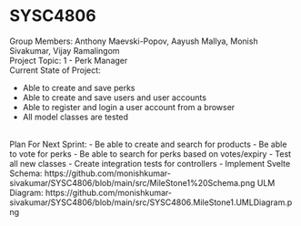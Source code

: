 # SYSC4806
Group Members: Anthony Maevski-Popov, Aayush Mallya, Monish Sivakumar, Vijay Ramalingom
<br/>
Project Topic: 1 - Perk Manager
<br/>
Current State of Project:
- Able to create and save perks
- Able to create and save users and user accounts 
- Able to register and login a user account from a browser
- All model classes are tested
<br/>
Plan For Next Sprint:
- Be able to create and search for products
- Be able to vote for perks
- Be able to search for perks based on votes/expiry
- Test all new classes
- Create integration tests for controllers
- Implement Svelte
Schema: https://github.com/monishkumar-sivakumar/SYSC4806/blob/main/src/MileStone1%20Schema.png
ULM Diagram: https://github.com/monishkumar-sivakumar/SYSC4806/blob/main/src/SYSC4806.MileStone1.UMLDiagram.png
